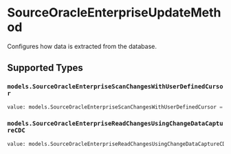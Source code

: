 # SourceOracleEnterpriseUpdateMethod

Configures how data is extracted from the database.


## Supported Types

### `models.SourceOracleEnterpriseScanChangesWithUserDefinedCursor`

```python
value: models.SourceOracleEnterpriseScanChangesWithUserDefinedCursor = /* values here */
```

### `models.SourceOracleEnterpriseReadChangesUsingChangeDataCaptureCDC`

```python
value: models.SourceOracleEnterpriseReadChangesUsingChangeDataCaptureCDC = /* values here */
```

